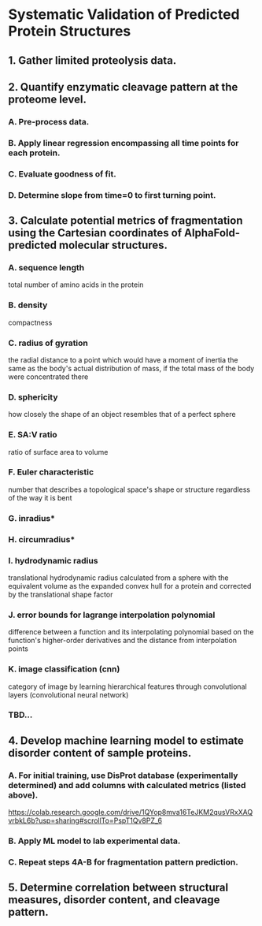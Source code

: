 # Systematic Validation of Predicted Protein Structures

## 1. Gather limited proteolysis data.

## 2. Quantify enzymatic cleavage pattern at the proteome level.
### A. Pre-process data.
### B. Apply linear regression encompassing all time points for each protein.
### C. Evaluate goodness of fit.
### D. Determine slope from time=0 to first turning point.

## 3. Calculate potential metrics of fragmentation using the Cartesian coordinates of AlphaFold-predicted molecular structures.
### A. sequence length
total number of amino acids in the protein
### B. density
compactness
### C. radius of gyration
the radial distance to a point which would have a moment of inertia the same as the body's actual distribution of mass, if the total mass of the body were concentrated there
### D. sphericity
how closely the shape of an object resembles that of a perfect sphere
### E. SA:V ratio
ratio of surface area to volume
### F. Euler characteristic
number that describes a topological space's shape or structure regardless of the way it is bent
### G. inradius*
### H. circumradius*
### I. hydrodynamic radius
translational hydrodynamic radius calculated from a sphere with the equivalent volume as the expanded convex hull for a protein and corrected by the translational shape factor
### J. error bounds for lagrange interpolation polynomial
difference between a function and its interpolating polynomial based on the function's higher-order derivatives and the distance from interpolation points
### K. image classification (cnn)
category of image by learning hierarchical features through convolutional layers (convolutional neural network)
### TBD...

## 4. Develop machine learning model to estimate disorder content of sample proteins.
### A. For initial training, use DisProt database (experimentally determined) and add columns with calculated metrics (listed above).
https://colab.research.google.com/drive/1QYop8mva16TeJKM2qusVRxXAQvrbkL6b?usp=sharing#scrollTo=PspT1Qv8PZ_6
### B. Apply ML model to lab experimental data.
### C. Repeat steps 4A-B for fragmentation pattern prediction.

## 5. Determine correlation between structural measures, disorder content, and cleavage pattern.
